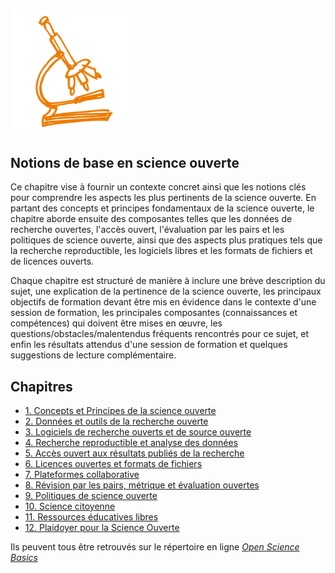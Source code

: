 ## <img src="/Images/Icons/open_science.png" width="200" height="200" />

## Notions de base en science ouverte 

Ce chapitre vise à fournir un contexte concret ainsi que les notions clés pour comprendre les aspects les plus pertinents de la science ouverte. En partant des concepts et principes fondamentaux de la science ouverte, le chapitre aborde ensuite des composantes telles que les données de recherche ouvertes, l'accès ouvert, l'évaluation par les pairs et les politiques de science ouverte, ainsi que des aspects plus pratiques tels que la recherche reproductible, les logiciels libres et les formats de fichiers et de licences ouverts.

Chaque chapitre est structuré de manière à inclure une brève description du sujet, une explication de la pertinence de la science ouverte, les principaux objectifs de formation devant être mis en évidence dans le contexte d'une session de formation, les principales composantes (connaissances et compétences) qui doivent être mises en œuvre, les questions/obstacles/malentendus fréquents rencontrés pour ce sujet, et enfin les résultats attendus d'une session de formation et quelques suggestions de lecture complémentaire.

## Chapitres 

* [1. Concepts et Principes de la science ouverte](https://github.com/Open-Science-Training-Handbook/Open-Science-TrainingHandbook_FR/blob/master/02OpenScienceBasics/01OpenConceptsAndPrinciples.md) 
* [2. Données et outils de la recherche ouverte](https://github.com/Open-Science-Training-Handbook/Open-Science-TrainingHandbook_FR/blob/master/02OpenScienceBasics/02OpenResearchDataAndMaterials.md)
* [3. Logiciels de recherche ouverts et de source ouverte](https://github.com/Open-Science-Training-Handbook/Open-Science-TrainingHandbook_FR/blob/master/02OpenScienceBasics/03OpenResearchSoftwareAndOpenSource.md) 
* [4. Recherche reproductible et analyse des données](https://github.com/Open-Science-Training-Handbook/Open-Science-TrainingHandbook_FR/blob/master/02OpenScienceBasics/04ReproducibleResearchAndDataAnalysis.md)
* [5. Accès ouvert aux résultats publiés de la recherche](https://github.com/Open-Science-Training-Handbook/Open-Science-TrainingHandbook_FR/blob/master/02OpenScienceBasics/05OpenAccessToPublishedResearchResults.md)
* [6. Licences ouvertes et formats de fichiers](https://github.com/Open-Science-Training-Handbook/Open-Science-TrainingHandbook_FR/blob/master/02OpenScienceBasics/06OpenLicensingAndFileFormats.md)
* [7. Plateformes collaborative](https://github.com/Open-Science-Training-Handbook/Open-Science-TrainingHandbook_FR/blob/master/02OpenScienceBasics/07CollaborativePlatforms.md)
* [8. Révision par les pairs, métrique et évaluation ouvertes](https://github.com/Open-Science-Training-Handbook/Open-Science-TrainingHandbook_FR/blob/master/02OpenScienceBasics/08OpenPeerReviewMetricsAndEvaluation.md)
* [9. Politiques de science ouverte](https://github.com/Open-Science-Training-Handbook/Open-Science-TrainingHandbook_FR/blob/master/02OpenScienceBasics/09OpenSciencePolicies.md)
* [10. Science citoyenne](https://github.com/Open-Science-Training-Handbook/Open-Science-TrainingHandbook_FR/blob/master/02OpenScienceBasics/10CitizenScience.md)
* [11. Ressources éducatives libres](https://github.com/Open-Science-Training-Handbook/Open-Science-TrainingHandbook_FR/blob/master/02OpenScienceBasics/11OpenEducationalResources.md)
* [12. Plaidoyer pour la Science Ouverte](https://github.com/Open-Science-Training-Handbook/Open-Science-TrainingHandbook_FR/blob/master/02OpenScienceBasics/12OpenAdvocacy.md)

Ils peuvent tous être retrouvés sur le répertoire en ligne [*Open Science Basics*](https://github.com/Open-Science-Training-Handbook/Open-Science-TrainingHandbook_FR/tree/master/02OpenScienceBasics) 
